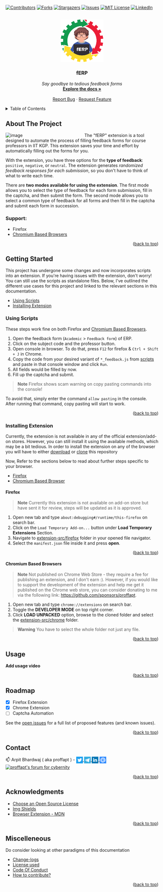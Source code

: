 <div id="top"></div>

<!-- PROJECT SHIELDS -->
<!-- https://www.markdownguide.org/basic-syntax/#reference-style-links-->
[![Contributors][contributors-shield]][contributors-url]
[![Forks][forks-shield]][forks-url]
[![Stargazers][stars-shield]][stars-url]
[![Issues][issues-shield]][issues-url]
[![MIT License][license-shield]][license-url]
[![LinkedIn][linkedin-shield]][linkedin-url]


<!-- PROJECT LOGO -->
<br />
<div align="center">
  <a href="https://github.com/proffapt/fERP">
    <img width="140" alt="image" src="./extension-src/firefox/images/fERP128.png">
  </a>
  
  <h3 align="center">fERP</h3>

  <p align="center">
    <i>Say goodbye to tedious feedback forms</i>
    <br />
    <a href="https://github.com/proffapt/fERP"><strong>Explore the docs »</strong></a>
    <br />
    <br />
    <a href="https://github.com/proffapt/fERP/issues">Report Bug</a>
    ·
    <a href="https://github.com/proffapt/fERP/issues">Request Feature</a>
  </p>
</div>


<!-- TABLE OF CONTENTS -->
<details>
  <summary>Table of Contents</summary>
  <ol>
    <li>
      <a href="#about-the-project">About The Project</a>
      <ul>
        <li><a href="#support">Support</a></li>
      </ul>
    </li>
    <li>
      <a href="#getting-started">Getting Started</a>
      <ul>
        <li><a href="#using-scripts">Using Scripts</a></li>
        <li><a href="#installing-extension">Installing Extension</a></li>
        <ul>
          <li><a href="#firefox">Firefox</a></li>
          <li><a href="#chromium-based-browsers">Chromium Based Browsers</a></li>
        </ul>
      </ul>
    </li>
    <li><a href="#usage">Usage</a></li>
    <li><a href="#roadmap">Roadmap</a></li>
    <li><a href="#contact">Contact</a></li>
    <li><a href="#acknowledgments">Acknowledgments</a></li>
    <li><a href="#miscelleneous">Miscelleneous</a></li>    
  </ol>
</details>


<!-- ABOUT THE PROJECT -->
## About The Project

<img align="left" width="260" alt="image" src="https://user-images.githubusercontent.com/86282911/230757945-2229d143-2eef-40df-958c-269c6a3c919e.png">

The "fERP" extension is a tool designed to automate the process of filling feedback forms for course professors in IIT KGP. This extension saves your time and effort by automatically filling out the forms for you.

With the extension, you have three options for the **type of feedback**: `positive`, `negative`, or `neutral`. The extension generates _randomized feedback responses for each submission_, so you don't have to think of what to write each time.

There are **two modes available for using the extension**. The first mode allows you to select the type of feedback for each form submission, fill in the captcha, and then submit the form. The second mode allows you to select a common type of feedback for all forms and then fill in the captcha and submit each form in succession.

<div id="supports"></div>

### Support:
- Firefox
- [Chromium Based Browsers](https://en.wikipedia.org/wiki/Chromium_(web_browser)#Browsers_based_on_Chromium)


<p align="right">(<a href="#top">back to top</a>)</p>


<!-- GETTING STARTED -->
## Getting Started

This project has undergone some changes and now incorporates scripts into an extension. If you're having issues with the extension, don't worry! You can still use the scripts as standalone files. Below, I've outlined the different use cases for this project and linked to the relevant sections in this documentation.

- [Using Scripts](#using-scripts)
- [Installing Extension](#installing-extension)

### Using Scripts

These steps work fine on both Firefox and [Chromium Based Browsers](https://en.wikipedia.org/wiki/Chromium_(web_browser)#Browsers_based_on_Chromium).

1. Open the feedback form (`Academic` > `Feedback form`) of ERP.
2. Click on the subject code and the professor button.
3. Open console in browser.
   To do that, press ``F12`` for firefox & ``Ctrl + Shift + J`` in Chrome.
4. Copy the code from your desired variant of `*_feedback.js` from [scripts](./scripts) and paste in that console window and click `Run`.
5. All fields would be filled by now.
6. Fill up the captcha and submit.
    
> **Note** Firefox shows scam warning on copy pasting commands into the console!

To avoid that, simply enter the command `allow pasting` in the console.<br>
After running that command, copy pasting will start to work.

<p align="right">(<a href="#top">back to top</a>)</p>

### Installing Extension 

Currently, the extension is not available in any of the official extension/add-on stores. However, you can still install it using the available methods, which may be a bit tedious. In order to install the extension on any of the browser you will have to either [download](https://blog.hubspot.com/website/download-from-github?hubs_content=blog.hubspot.com/website/download-from-github&hubs_content-cta=downloading%20a%20repository#repository) or [clone](https://docs.github.com/en/repositories/creating-and-managing-repositories/cloning-a-repository) this repository

Now, Refer to the sections below to read about further steps specific to your browser.

- [Firefox](#firefox)
- [Chromium Based Browser](#chromium-based-browsers)

#### Firefox

> **Note** Currently this extension is not available on add-on store but have sent it for review, steps will be updated as it is approved.

1. Open new tab and type `about:debugging#/runtime/this-firefox` on search bar.
2. Click on the `Load Temporary Add-on...` button under **Load Temporary Extensions** Section.
3. Navigate to [extension-src/firefox](./extension-src/firefox) folder in your opened file navigator.
4. Select the `manifest.json` file inside it and press **open**.


<p align="right">(<a href="#top">back to top</a>)</p>


#### Chromium Based Browsers

> **Note** Not published on Chrome Web Store - they require a fee for publishing an extension, and I don't earn :). However, if you would like to support the development of the extension and help me get it published on the Chrome web store, you can consider donating to me via the following link: https://github.com/sponsors/proffapt.

1. Open new tab and type `chrome://extensions` on search bar.
2. Toggle the **DEVELOPER MODE** on top right corner.
3. Click **LOAD UNPACKED** option, browse to the cloned folder and select the [extension-src/chrome](./extension-src/chrome) folder.

> **Warning** You have to select the whole folder not just any file.

<p align="right">(<a href="#top">back to top</a>)</p>

## Usage

**Add usage video**

<p align="right">(<a href="#top">back to top</a>)</p>


<!-- ROADMAP -->
## Roadmap
<!-- UPDATE -->
- [x] Firefox Extension
- [x] Chrome Extension
- [ ] Captcha Automation

See the [open issues](https://github.com/proffapt/fERP/issues) for a full list of proposed features (and known issues).

<p align="right">(<a href="#top">back to top</a>)</p>


<!-- CONTACT -->
## Contact

<p>
📫 Arpit Bhardwaj ( aka proffapt ) -   

<a href="https://twitter.com/proffapt">
  <img align="center" alt="proffapt's Twitter " width="22px" src="https://raw.githubusercontent.com/edent/SuperTinyIcons/master/images/svg/twitter.svg" />
</a>
<a href="https://t.me/proffapt">
  <img align="center" alt="proffapt's Telegram" width="22px" src="https://raw.githubusercontent.com/edent/SuperTinyIcons/master/images/svg/telegram.svg" />
</a>
<a href="https://www.linkedin.com/in/proffapt/">
  <img align="center" alt="proffapt's LinkedIn" width="22px" src="https://raw.githubusercontent.com/edent/SuperTinyIcons/master/images/svg/linkedin.svg" />
</a> 
<a href="mailto:proffapt@pm.me">
  <img align="center" alt="proffapt's mail" width="22px" src="https://raw.githubusercontent.com/edent/SuperTinyIcons/master/images/svg/mail.svg" />
</a> 
<a href="https://cybernity.group">
  <img align="center" alt="proffapt's forum for cybernity" width="22px" src="https://cybernity.group/uploads/default/original/1X/a8338f86bbbedd39701c85d5f32cf3d817c04c27.png" />
</a> 
</p>

<p align="right">(<a href="#top">back to top</a>)</p>


<!-- ACKNOWLEDGMENTS -->
## Acknowledgments

* [Choose an Open Source License](https://choosealicense.com)
* [Img Shields](https://shields.io)
* [Browser Extension - MDN](https://developer.mozilla.org/en-US/docs/Mozilla/Add-ons/WebExtensions)

<p align="right">(<a href="#top">back to top</a>)</p>

## Miscelleneous

Do consider looking at other paradigms of this documentation
  - [Change-logs](/.github/CHANGELOG.md)
  - [License used](/LICENSE.txt)
  - [Code Of Conduct](/.github/CODE_OF_CONDUCT.md)
  - [How to contribute?](/.github/CONTRIBUTING.md)

<p align="right">(<a href="#top">back to top</a>)</p>

<!-- MARKDOWN LINKS & IMAGES -->

[contributors-shield]: https://img.shields.io/github/contributors/proffapt/fERP.svg?style=for-the-badge
[contributors-url]: https://github.com/proffapt/fERP/graphs/contributors
[forks-shield]: https://img.shields.io/github/forks/proffapt/fERP.svg?style=for-the-badge
[forks-url]: https://github.com/proffapt/fERP/network/members
[stars-shield]: https://img.shields.io/github/stars/proffapt/fERP.svg?style=for-the-badge
[stars-url]: https://github.com/proffapt/fERP/stargazers
[issues-shield]: https://img.shields.io/github/issues/proffapt/fERP.svg?style=for-the-badge
[issues-url]: https://github.com/proffapt/fERP/issues
[license-shield]: https://img.shields.io/github/license/proffapt/fERP.svg?style=for-the-badge
[license-url]: https://github.com/proffapt/fERP/blob/master/LICENSE.txt
[linkedin-shield]: https://img.shields.io/badge/-LinkedIn-black.svg?style=for-the-badge&logo=linkedin&colorB=555
[linkedin-url]: https://linkedin.com/in/proffapt
